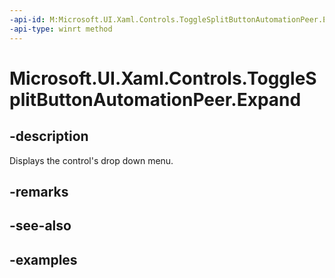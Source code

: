 ```yaml
---
-api-id: M:Microsoft.UI.Xaml.Controls.ToggleSplitButtonAutomationPeer.Expand
-api-type: winrt method
---
```

<!-- Method syntax.
public void ToggleSplitButtonAutomationPeer.Expand()
-->

# Microsoft.UI.Xaml.Controls.ToggleSplitButtonAutomationPeer.Expand


## -description

Displays the control's drop down menu.


## -remarks


## -see-also


## -examples


